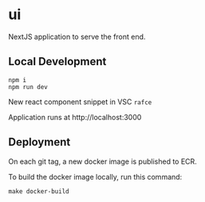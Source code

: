 # ui

NextJS application to serve the front end.

## Local Development

```
npm i
npm run dev
```

New react component snippet in VSC `rafce`

Application runs at http://localhost:3000

## Deployment

On each git tag, a new docker image is published to ECR.

To build the docker image locally, run this command:

```
make docker-build
```